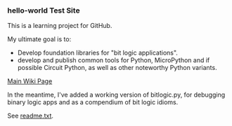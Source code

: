 
### hello-world Test Site 

This is a learning project for GitHub.  

My ultimate goal is to:
* Develop foundation libraries for "bit logic applications".
* develop and publish common tools for Python, MicroPython and if possible Circuit Python, as well as other noteworthy Python variants.

[Main Wiki Page](https://github.com/billbreit/hello-world/wiki)

In the meantime, I've added a working version of bitlogic.py, for debugging binary logic apps and as a compendium of bit logic idioms.

See [readme.txt](https://github.com/billbreit/hello-world/readme.txt).




